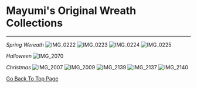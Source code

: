 
# Mayumi's Original Wreath Collections
----------------------------------------
*Spring Wereath*
![IMG_0222](https://user-images.githubusercontent.com/55659971/65596900-dc14fd00-dfd2-11e9-93f7-ff028d7eefd1.jpeg)
![IMG_0223](https://user-images.githubusercontent.com/55659971/65596915-e20ade00-dfd2-11e9-9eef-20cd3ef2ad51.jpeg)
![IMG_0224](https://user-images.githubusercontent.com/55659971/65596921-e7682880-dfd2-11e9-9d92-e08586ca5993.jpeg)
![IMG_0225](https://user-images.githubusercontent.com/55659971/65596927-e9ca8280-dfd2-11e9-8ff7-4806e24f2f6b.jpeg)

*Halloween*
![IMG_2070](https://user-images.githubusercontent.com/55659971/65597678-aa9d3100-dfd4-11e9-89da-ec848e40137a.jpg)

*Christmas*
![IMG_2007](https://user-images.githubusercontent.com/55659971/65597363-f13e5b80-dfd3-11e9-9a70-ac509959b51e.jpg)
![IMG_2009](https://user-images.githubusercontent.com/55659971/65597369-f4394c00-dfd3-11e9-8c5f-7f41d379560e.jpeg)
![IMG_2139](https://user-images.githubusercontent.com/55659971/65597388-01563b00-dfd4-11e9-9125-9ef6acfe42dd.jpeg)
![IMG_2137](https://user-images.githubusercontent.com/55659971/65597405-06b38580-dfd4-11e9-8f83-e60fd3881a20.jpeg)
![IMG_2140](https://user-images.githubusercontent.com/55659971/65597410-0915df80-dfd4-11e9-9383-2ab25d1e5ee1.jpeg)

[Go Back To Top Page](wreath-Studio-Mimi.github.io/index.md)
